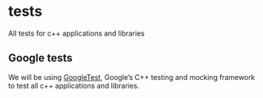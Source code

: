 # tests

 All tests for c++ applications and libraries

 ## Google tests

 We will be using [GoogleTest], Google’s C++ testing and mocking framework to 
 test all c++ applications and libraries.


 [GoogleTest]: https://google.github.io/googletest/